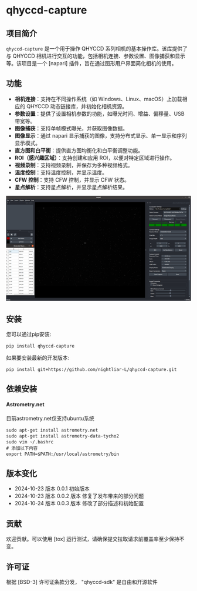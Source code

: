 # qhyccd-capture

## 项目简介

`qhyccd-capture` 是一个用于操作 QHYCCD 系列相机的基本操作库。该库提供了与 QHYCCD 相机进行交互的功能，包括相机连接、参数设置、图像捕获和显示等。该项目是一个 [napari] 插件，旨在通过图形用户界面简化相机的使用。

## 功能

- **相机连接**：支持在不同操作系统（如 Windows、Linux、macOS）上加载相应的 QHYCCD 动态链接库，并初始化相机资源。
- **参数设置**：提供了设置相机参数的功能，如曝光时间、增益、偏移量、USB 带宽等。
- **图像捕获**：支持单帧模式曝光，并获取图像数据。
- **图像显示**：通过 napari 显示捕获的图像，支持分布式显示、单一显示和序列显示模式。
- **直方图和白平衡**：提供直方图均衡化和白平衡调整功能。
- **ROI（感兴趣区域）**：支持创建和应用 ROI，以便对特定区域进行操作。
- **视频录制**：支持视频录制，并保存为多种视频格式。
- **温度控制**：支持温度控制，并显示温度。
- **CFW 控制**：支持 CFW 控制，并显示 CFW 状态。
- **星点解析**：支持星点解析，并显示星点解析结果。
  
![alt text](image.png)

## 安装
您可以通过pip安装:

    pip install qhyccd-capture

如果要安装最新的开发版本:

    pip install git+https://github.com/nightliar-L/qhyccd-capture.git

## 依赖安装
#### Astrometry.net 
目前astrometry.net仅支持ubuntu系统

    sudo apt-get install astrometry.net
    sudo apt-get install astrometry-data-tycho2
    sudo vim ~/.bashrc
    # 添加以下内容
    export PATH=$PATH:/usr/local/astrometry/bin

## 版本变化

- 2024-10-23 版本 0.0.1 初始版本
- 2024-10-23 版本 0.0.2 版本 修复了发布带来的部分问题
- 2024-10-24 版本 0.0.3 版本 修改了部分描述和初始配置

## 贡献

欢迎贡献。可以使用 [tox] 运行测试，请确保提交拉取请求前覆盖率至少保持不变。

## 许可证

根据 [BSD-3] 许可证条款分发，
"qhyccd-sdk" 是自由和开源软件

